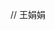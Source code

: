 // 王娟娟
<!-- 1. 实现无重复字符的最长子串 （正确实现）
2. css实现扇形（部分正确）、选择器及优先级（回答正确）、可继承/不可继承属性（回答不对）
3. 三栏布局（flex实现）单行文本溢出省略样式（未实现）
4. js 标签defer/async区别 （回答部分正确）
5. 闭包及垃圾回收机制（回答较清楚）
6. js事件循环机制（回答正确）
7.  React jsx(不清楚)，hooks(简单使用)
8. 性能优化（react 和webpack 回答了一些）
9. ts(没用过)，git(简单使用) -->

<!-- 标题
无重复字符的最长子串

题目描述
给定一个字符串 s ，请你找出其中不含有重复字符的 最长子串 的长度。​

示例1：​
输入: s = "abcabcbb"​
输出: 3 ​
解释: 因为无重复字符的最长子串是 "abc",所以长度为3​

tips:​
0 <= s.length <= 5 * 104​
s 由英文字母、数字、符号和空格组成 -->